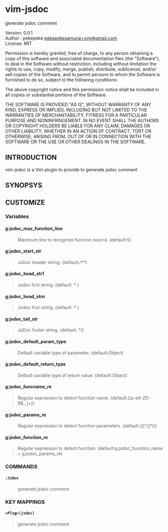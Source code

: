 vim-jsdoc
=================

generate jsdoc comment

Version: 0.0.1  
Author : pekepeke <pekepekesamurai+vim@gmail.com>  
License: MIT  

Permission is hereby granted, free of charge, to any person obtaining a
copy of this software and associated documentation files (the "Software"), 
to deal in the Software without restriction, including without limitation 
the rights to use, copy, modify, merge, publish, distribute, sublicense, 
and/or sell copies of the Software, and to permit persons to whom the Software
is furnished to do so, subject to the following conditions:

The above copyright notice and this permission notice shall be included in 
all copies or substantial portions of the Software.

THE SOFTWARE IS PROVIDED "AS IS", WITHOUT WARRANTY OF ANY KIND, 
EXPRESS OR IMPLIED, INCLUDING BUT NOT LIMITED TO THE WARRANTIES OF MERCHANTABILITY, 
FITNESS FOR A PARTICULAR PURPOSE AND NONINFRINGEMENT. IN NO EVENT SHALL THE AUTHORS 
OR COPYRIGHT HOLDERS BE LIABLE FOR ANY CLAIM, DAMAGES OR OTHER LIABILITY, 
WHETHER IN AN ACTION OF CONTRACT, TORT OR OTHERWISE, ARISING FROM, OUT OF OR IN 
CONNECTION WITH THE SOFTWARE OR THE USE OR OTHER DEALINGS IN THE SOFTWARE.

## INTRODUCTION

*vim-jsdoc* is a Vim plugin to provide to generate jsdoc comment

## SYNOPSYS

## CUSTOMIZE

### Variables

#### g:jsdoc_max_function_line

> Maximum line to recognize function source.
> (default:5)

#### g:jsdoc_start_str

> JsDoc header string.
> (default:/**)

#### g:jsdoc_head_str1

> Jsdoc first string.
> (default: * )

#### g:jsdoc_head_strn

> Jsdoc first string.
> (default: * )

#### g:jsdoc_tail_str

> JsDoc footer string.
> (default: */)

#### g:jsdoc_default_param_type

> Default variable type of parameter.
> (default:Object)

#### g:jsdoc_default_return_type

> Default variable type of return value.
> (default:Object)

#### g:jsdoc_funcname_re

> Regular expression to detect function name.
> (default:\([a-zA-Z0-9$_\.]\+\))

#### g:jsdoc_params_re

> Regular expression to detect function parameters.
> (default:\(([^)]*)\))

#### g:jsdoc_function_re

> Regular expression to detect function.
> (default:g:jsdoc_function_name + g:jsdoc_params_re)

### COMMANDS

#### `:JsDoc`

> generate jsdoc comment

### KEY MAPPINGS

#### `<Plug>(jsdoc)`

> generate jsdoc comment
